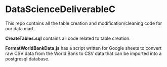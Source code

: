 # DataScienceDeliverableC

This repo contains all the table creation and modification/cleaning code for our data mart.

**CreateTables.sql** contains all code related to table creation.

**FormatWorldBankData.js** has a script written for Google sheets to convert raw CSV data from the World Bank to CSV data that can be imported into a postgresql database.
